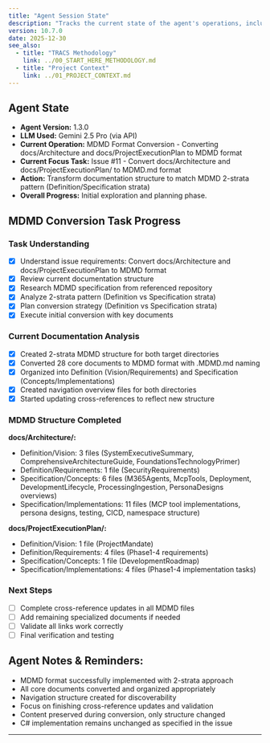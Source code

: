 ```yaml
---
title: "Agent Session State"
description: "Tracks the current state of the agent's operations, including TRACS pass progress, focus document, and completed/pending tasks."
version: 10.7.0
date: 2025-12-30
see_also:
  - title: "TRACS Methodology"
    link: ../00_START_HERE_METHODOLOGY.md
  - title: "Project Context"
    link: ../01_PROJECT_CONTEXT.md
---
```


## Agent State

-   **Agent Version:** 1.3.0
-   **LLM Used:** Gemini 2.5 Pro (via API)
-   **Current Operation:** MDMD Format Conversion - Converting docs/Architecture and docs/ProjectExecutionPlan to MDMD format
-   **Current Focus Task:** Issue #11 - Convert docs/Architecture and docs/ProjectExecutionPlan/ to MDMD.md format
-   **Action:** Transform documentation structure to match MDMD 2-strata pattern (Definition/Specification strata)
-   **Overall Progress:** Initial exploration and planning phase.

## MDMD Conversion Task Progress

### Task Understanding
- [x] Understand issue requirements: Convert docs/Architecture and docs/ProjectExecutionPlan to MDMD format
- [x] Review current documentation structure
- [x] Research MDMD specification from referenced repository
- [x] Analyze 2-strata pattern (Definition vs Specification strata)
- [x] Plan conversion strategy (Definition vs Specification strata)
- [x] Execute initial conversion with key documents

### Current Documentation Analysis
- [x] Created 2-strata MDMD structure for both target directories
- [x] Converted 28 core documents to MDMD format with .MDMD.md naming
- [x] Organized into Definition (Vision/Requirements) and Specification (Concepts/Implementations)
- [x] Created navigation overview files for both directories
- [x] Started updating cross-references to reflect new structure

### MDMD Structure Completed
**docs/Architecture/:**
- Definition/Vision: 3 files (SystemExecutiveSummary, ComprehensiveArchitectureGuide, FoundationsTechnologyPrimer)
- Definition/Requirements: 1 file (SecurityRequirements)
- Specification/Concepts: 6 files (M365Agents, McpTools, Deployment, DevelopmentLifecycle, ProcessingIngestion, PersonaDesigns overviews)
- Specification/Implementations: 11 files (MCP tool implementations, persona designs, testing, CICD, namespace structure)

**docs/ProjectExecutionPlan/:**
- Definition/Vision: 1 file (ProjectMandate)
- Definition/Requirements: 4 files (Phase1-4 requirements)
- Specification/Concepts: 1 file (DevelopmentRoadmap)
- Specification/Implementations: 4 files (Phase1-4 implementation tasks)

### Next Steps
- [ ] Complete cross-reference updates in all MDMD files
- [ ] Add remaining specialized documents if needed
- [ ] Validate all links work correctly
- [ ] Final verification and testing

## Agent Notes & Reminders:

-   MDMD format successfully implemented with 2-strata approach
-   All core documents converted and organized appropriately
-   Navigation structure created for discoverability
-   Focus on finishing cross-reference updates and validation
-   Content preserved during conversion, only structure changed
-   C# implementation remains unchanged as specified in the issue
---
